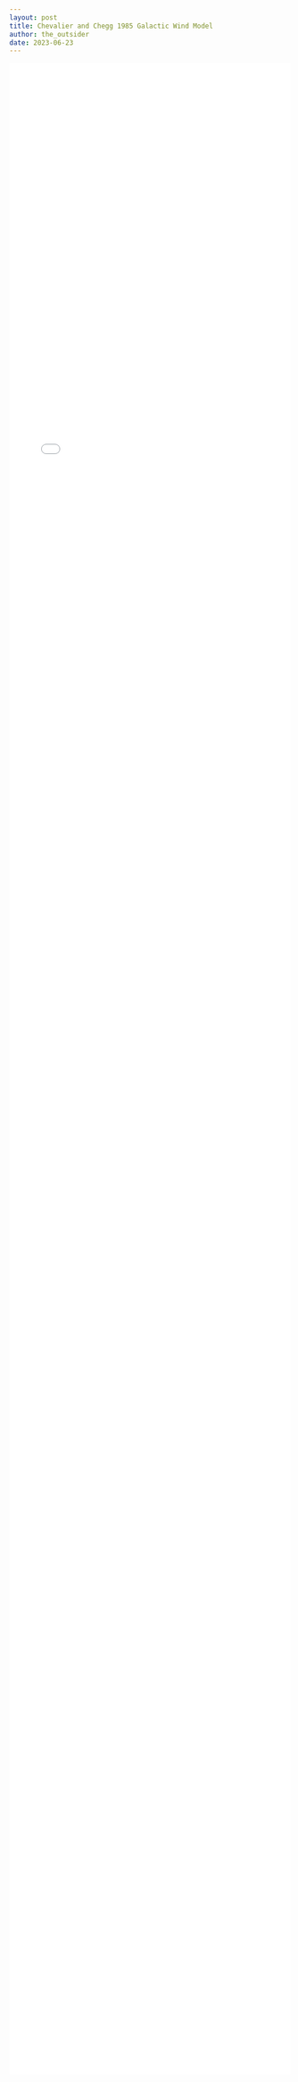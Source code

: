 ```yaml
---
layout: post
title: Chevalier and Chegg 1985 Galactic Wind Model
author: the_outsider
date: 2023-06-23
---
```

<div style="width: 100%; overflow: auto; -webkit-overflow-scrolling: touch;">
  <iframe 
    src="/assets/post_pdf/CC85_Galactic_Wind_Model.pdf" 
    style="width: 100%; min-height: 90vh; border: none;"
    allowfullscreen
  >
  </iframe>
</div>
